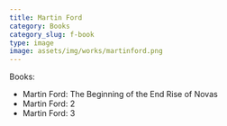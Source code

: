 ```yaml
---
title: Martin Ford
category: Books
category_slug: f-book
type: image
image: assets/img/works/martinford.png
---
```


Books:
* Martin Ford: The Beginning of the End Rise of Novas
* Martin Ford: 2
* Martin Ford: 3